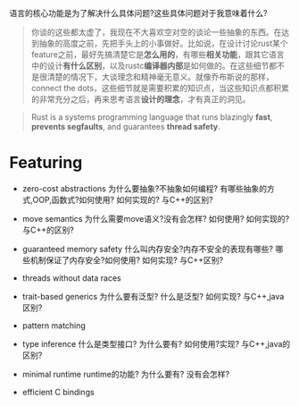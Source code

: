 语言的核心功能是为了解决什么具体问题?这些具体问题对于我意味着什么?

> 你谈的这些都太虚了，我现在不大喜欢空对空的谈论一些抽象的东西。在达到抽象的高度之前，先把手头上的小事做好。比如说，在设计讨论rust某个feature之前，最好先搞清楚它是**怎么用的**，有哪些**相关功能**，跟其它语言中的设计**有什么区别**，以及rustc**编译器内部**是如何做的。在这些细节都不是很清楚的情况下，大谈理念和精神毫无意义。就像乔布斯说的那样，connect the dots，这些细节就是需要积累的知识点，当这些知识点都积累的非常充分之后，再来思考语言**设计的理念**，才有真正的洞见。

> Rust is a systems programming language that runs blazingly **fast**, **prevents segfaults**, and guarantees **thread safety**. 

# Featuring
- zero-cost abstractions
    为什么要抽象?不抽象如何编程?
    有哪些抽象的方式,OOP,函数式?如何使用?
    如何实现的?
    与C++的区别?
   
- move semantics
    为什么需要move语义?没有会怎样?
    如何使用?
    如何实现的?
    与C++的区别?

- guaranteed memory safety
    什么叫内存安全?内存不安全的表现有哪些?
    哪些机制保证了内存安全?如何使用?
    如何实现?
    与C++区别?

- threads without data races
- trait-based generics
    为什么要有泛型?
    什么是泛型?
    如何实现?
    与C++,java区别?
- pattern matching
- type inference
    什么是类型接口?
    为什么要有?
    如何使用?实现?
    与C++,java的区别?
- minimal runtime
    runtime的功能?
    为什么要有?
    没有会怎样?

- efficient C bindings
